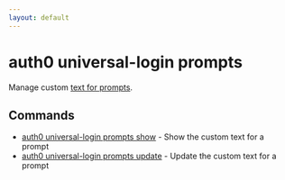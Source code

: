 ```yaml
---
layout: default
---
```

# auth0 universal-login prompts

Manage custom [text for prompts](https://auth0.com/docs/customize/universal-login-pages/customize-login-text-prompts).

## Commands

- [auth0 universal-login prompts show](auth0_universal-login_prompts_show.md) - Show the custom text for a prompt
- [auth0 universal-login prompts update](auth0_universal-login_prompts_update.md) - Update the custom text for a prompt

